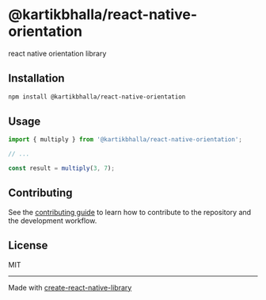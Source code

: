 # @kartikbhalla/react-native-orientation

react native orientation library

## Installation

```sh
npm install @kartikbhalla/react-native-orientation
```

## Usage


```js
import { multiply } from '@kartikbhalla/react-native-orientation';

// ...

const result = multiply(3, 7);
```


## Contributing

See the [contributing guide](CONTRIBUTING.md) to learn how to contribute to the repository and the development workflow.

## License

MIT

---

Made with [create-react-native-library](https://github.com/callstack/react-native-builder-bob)
